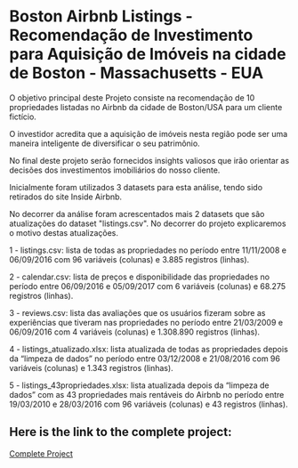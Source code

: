 # Boston Airbnb Listings - Recomendação de Investimento para Aquisição de Imóveis na cidade de Boston - Massachusetts - EUA
O objetivo principal deste Projeto consiste na recomendação de 10 propriedades listadas no Airbnb da cidade de Boston/USA para um cliente fictício.

O investidor acredita que a aquisição de imóveis nesta região pode ser uma maneira inteligente de diversificar o seu patrimônio.

No final deste projeto serão fornecidos insights valiosos que irão orientar as decisões dos investimentos imobiliários  do nosso cliente.

Inicialmente foram utilizados 3 datasets para esta análise, tendo sido retirados do site Inside Airbnb.

No decorrer da análise foram acrescentados mais 2 datasets que são atualizações do dataset "listings.csv". No decorrer do projeto explicaremos o motivo destas atualizações.

1 - listings.csv: lista de todas as propriedades no período entre 11/11/2008 e 06/09/2016 com 96 variáveis (colunas) e 3.885 registros (linhas).

2 - calendar.csv: lista de preços e disponibilidade das propriedades no período entre 06/09/2016 e 05/09/2017 com 6 variáveis (colunas) e 68.275 registros (linhas).

3 - reviews.csv: lista das avaliações que os usuários fizeram sobre as experiências que tiveram nas propriedades no período entre 21/03/2009 e 06/09/2016 com 4 variáveis (colunas) e 1.308.890 registros (linhas).

4 - listings_atualizado.xlsx: lista atualizada de todas as propriedades depois da “limpeza de dados” no período entre 03/12/2008 e 21/08/2016 com 96 variáveis (colunas) e 1.343 registros (linhas).

5 - listings_43propriedades.xlsx: lista atualizada depois da “limpeza de dados” com as 43 propriedades mais rentáveis do Airbnb no período entre 19/03/2010 e 28/03/2016 com 96 variáveis (colunas) e 43 registros (linhas).

## Here is the link to the complete project:
[Complete Project](https://bit.ly/final-project-boston-airbnb)
